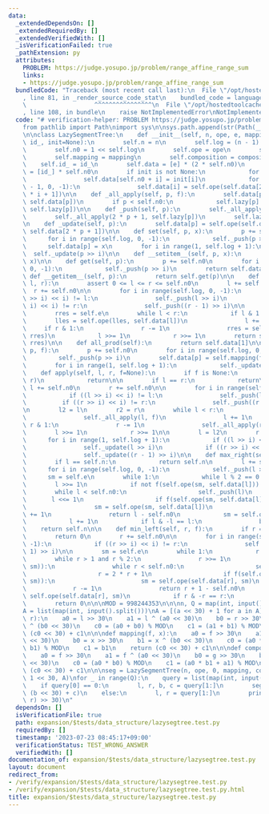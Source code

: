 ```yaml
---
data:
  _extendedDependsOn: []
  _extendedRequiredBy: []
  _extendedVerifiedWith: []
  _isVerificationFailed: true
  _pathExtension: py
  attributes:
    PROBLEM: https://judge.yosupo.jp/problem/range_affine_range_sum
    links:
    - https://judge.yosupo.jp/problem/range_affine_range_sum
  bundledCode: "Traceback (most recent call last):\n  File \"/opt/hostedtoolcache/Python/3.11.4/x64/lib/python3.11/site-packages/onlinejudge_verify/documentation/build.py\"\
    , line 81, in _render_source_code_stat\n    bundled_code = language.bundle(\n\
    \                   ^^^^^^^^^^^^^^^^\n  File \"/opt/hostedtoolcache/Python/3.11.4/x64/lib/python3.11/site-packages/onlinejudge_verify/languages/python.py\"\
    , line 108, in bundle\n    raise NotImplementedError\nNotImplementedError\n"
  code: "# verification-helper: PROBLEM https://judge.yosupo.jp/problem/range_affine_range_sum\n\
    from pathlib import Path\nimport sys\n\nsys.path.append(str(Path(__file__).resolve().parent.parent.parent.parent))\n\
    \n\nclass LazySegmentTree:\n    def __init__(self, n, ope, e, mapping, composition,\
    \ id_, init=None):\n        self.n = n\n        self.log = (n - 1).bit_length()\n\
    \        self.n0 = 1 << self.log\n        self.ope = ope\n        self.e = e\n\
    \        self.mapping = mapping\n        self.composition = composition\n    \
    \    self.id_ = id_\n        self.data = [e] * (2 * self.n0)\n        self.lazy\
    \ = [id_] * self.n0\n        if init is not None:\n            for i in range(n):\n\
    \                self.data[self.n0 + i] = init[i]\n            for i in range(self.n0\
    \ - 1, 0, -1):\n                self.data[i] = self.ope(self.data[2 * i], self.data[2\
    \ * i + 1])\n\n    def _all_apply(self, p, f):\n        self.data[p] = self.mapping(f,\
    \ self.data[p])\n        if p < self.n0:\n            self.lazy[p] = self.composition(f,\
    \ self.lazy[p])\n\n    def _push(self, p):\n        self._all_apply(2 * p, self.lazy[p])\n\
    \        self._all_apply(2 * p + 1, self.lazy[p])\n        self.lazy[p] = self.id_\n\
    \n    def _update(self, p):\n        self.data[p] = self.ope(self.data[2 * p],\
    \ self.data[2 * p + 1])\n\n    def set(self, p, x):\n        p += self.n0\n  \
    \      for i in range(self.log, 0, -1):\n            self._push(p >> i)\n\n  \
    \      self.data[p] = x\n        for i in range(1, self.log + 1):\n          \
    \  self._update(p >> i)\n\n    def __setitem__(self, p, x):\n        self.set(p,\
    \ x)\n\n    def get(self, p):\n        p += self.n0\n        for i in range(self.log,\
    \ 0, -1):\n            self._push(p >> i)\n        return self.data[p]\n\n   \
    \ def __getitem__(self, p):\n        return self.get(p)\n\n    def prod(self,\
    \ l, r):\n        assert 0 <= l <= r <= self.n0\n        l += self.n0\n      \
    \  r += self.n0\n\n        for i in range(self.log, 0, -1):\n            if ((l\
    \ >> i) << i) != l:\n                self._push(l >> i)\n            if ((r >>\
    \ i) << i) != r:\n                self._push((r - 1) >> i)\n\n        lles = self.e\n\
    \        rres = self.e\n        while l < r:\n            if l & 1:\n        \
    \        lles = self.ope(lles, self.data[l])\n                l += 1\n       \
    \     if r & 1:\n                r -= 1\n                rres = self.ope(self.data[r],\
    \ rres)\n            l >>= 1\n            r >>= 1\n        return self.ope(lles,\
    \ rres)\n\n    def all_prod(self):\n        return self.data[1]\n\n    def _apply(self,\
    \ p, f):\n        p += self.n0\n        for i in range(self.log, 0, -1):\n   \
    \         self._push(p >> i)\n        self.data[p] = self.mapping(f, self.data[p])\n\
    \        for i in range(1, self.log + 1):\n            self._update(p >> i)\n\n\
    \    def apply(self, l, r, f=None):\n        if f is None:\n            self._apply(l,\
    \ r)\n            return\n\n        if l == r:\n            return\n\n       \
    \ l += self.n0\n        r += self.n0\n\n        for i in range(self.log, 0, -1):\n\
    \            if ((l >> i) << i) != l:\n                self._push(l >> i)\n  \
    \          if ((r >> i) << i) != r:\n                self._push((r - 1) >> i)\n\
    \n        l2 = l\n        r2 = r\n        while l < r:\n            if l & 1:\n\
    \                self._all_apply(l, f)\n                l += 1\n            if\
    \ r & 1:\n                r -= 1\n                self._all_apply(r, f)\n    \
    \        l >>= 1\n            r >>= 1\n\n        l = l2\n        r = r2\n\n  \
    \      for i in range(1, self.log + 1):\n            if ((l >> i) << i) != l:\n\
    \                self._update(l >> i)\n            if ((r >> i) << i) != r:\n\
    \                self._update((r - 1) >> i)\n\n    def max_right(self, l, f):\n\
    \        if l == self.n:\n            return self.n\n        l += self.n0\n  \
    \      for i in range(self.log, 0, -1):\n            self._push(l >> i)\n\n  \
    \      sm = self.e\n        while 1:\n            while l % 2 == 0:\n        \
    \        l >>= 1\n            if not f(self.ope(sm, self.data[l])):\n        \
    \        while l < self.n0:\n                    self._push(l)\n             \
    \       l <<= 1\n                    if f(self.ope(sm, self.data[l])):\n     \
    \                   sm = self.ope(sm, self.data[l])\n                        l\
    \ += 1\n                return l - self.n0\n            sm = self.ope(sm, self.data[l])\n\
    \            l += 1\n            if l & -l == l:\n                break\n    \
    \    return self.n\n\n    def min_left(self, r, f):\n        if r == 0:\n    \
    \        return 0\n        r += self.n0\n\n        for i in range(self.log, 0,\
    \ -1):\n            if ((r >> i) << i) != r:\n                self._push((r -\
    \ 1) >> i)\n\n        sm = self.e\n        while 1:\n            r -= 1\n    \
    \        while r > 1 and r % 2:\n                r >>= 1\n            if not f(self.ope(self.data[r],\
    \ sm)):\n                while r < self.n0:\n                    self._push(r)\n\
    \                    r = 2 * r + 1\n                    if f(self.ope(self.data[r],\
    \ sm)):\n                        sm = self.ope(self.data[r], sm)\n           \
    \             r -= 1\n                return r + 1 - self.n0\n            sm =\
    \ self.ope(self.data[r], sm)\n            if r & -r == r:\n                break\n\
    \        return 0\n\n\nMOD = 998244353\n\n\nn, Q = map(int, input().split())\n\
    A = list(map(int, input().split()))\nA = [(a << 30) + 1 for a in A]\n\n\ndef ope(l,\
    \ r):\n    a0 = l >> 30\n    a1 = l ^ (a0 << 30)\n    b0 = r >> 30\n    b1 = r\
    \ ^ (b0 << 30)\n    c0 = (a0 + b0) % MOD\n    c1 = (a1 + b1) % MOD\n    return\
    \ (c0 << 30) + c1\n\n\ndef mapping(f, x):\n    a0 = f >> 30\n    a1 = f ^ (a0\
    \ << 30)\n    b0 = x >> 30\n    b1 = x ^ (b0 << 30)\n    c0 = (a0 * b0 + a1 *\
    \ b1) % MOD\n    c1 = b1\n    return (c0 << 30) + c1\n\n\ndef composition(f, g):\n\
    \    a0 = f >> 30\n    a1 = f ^ (a0 << 30)\n    b0 = g >> 30\n    b1 = g ^ (b0\
    \ << 30)\n    c0 = (a0 * b0) % MOD\n    c1 = (a0 * b1 + a1) % MOD\n    return\
    \ (c0 << 30) + c1\n\n\nseg = LazySegmentTree(n, ope, 0, mapping, composition,\
    \ 1 << 30, A)\nfor _ in range(Q):\n    query = list(map(int, input().split()))\n\
    \    if query[0] == 0:\n        l, r, b, c = query[1:]\n        seg.apply(l, r,\
    \ (b << 30) + c)\n    else:\n        l, r = query[1:]\n        print(seg.prod(l,\
    \ r) >> 30)\n"
  dependsOn: []
  isVerificationFile: true
  path: expansion/$tests/data_structure/lazysegtree.test.py
  requiredBy: []
  timestamp: '2023-07-23 08:45:17+09:00'
  verificationStatus: TEST_WRONG_ANSWER
  verifiedWith: []
documentation_of: expansion/$tests/data_structure/lazysegtree.test.py
layout: document
redirect_from:
- /verify/expansion/$tests/data_structure/lazysegtree.test.py
- /verify/expansion/$tests/data_structure/lazysegtree.test.py.html
title: expansion/$tests/data_structure/lazysegtree.test.py
---
```

